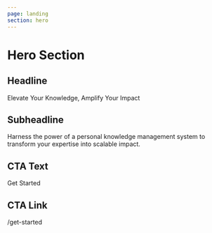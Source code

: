 ```yaml
---
page: landing
section: hero
---
```


# Hero Section

## Headline

Elevate Your Knowledge, Amplify Your Impact

## Subheadline

Harness the power of a personal knowledge management system to transform your expertise into scalable impact.

## CTA Text

Get Started

## CTA Link

/get-started

